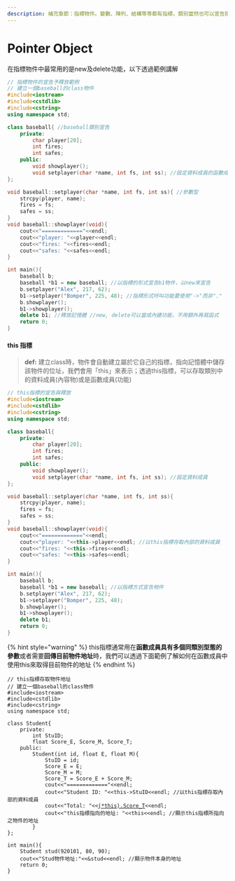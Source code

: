 ```yaml
---
description: 補充章節：指標物件。變數、陣列、結構等等都有指標，類別當然也可以宣告指標。
---
```


# Pointer Object

在指標物件中最常用的是new及delete功能，以下透過範例講解

```cpp
// 指標物件的宣告予釋放範例
// 建立一個baseball的class物件
#include<iostream>
#include<cstdlib>
#include<cstring>
using namespace std;

class baseball{ //baseball類別宣告
	private:
		char player[20]; 
		int fires; 
		int safes; 
	public: 
		void showplayer(); 
		void setplayer(char *name, int fs, int ss); //設定資料成員的函數成員 
};

void baseball::setplayer(char *name, int fs, int ss){ //參數型 
	strcpy(player, name); 
	fires = fs; 
	safes = ss; 
}
void baseball::showplayer(void){ 
	cout<<"============="<<endl;
	cout<<"player: "<<player<<endl;
	cout<<"fires: "<<fires<<endl;
	cout<<"safes: "<<safes<<endl;
}

int main(){
	baseball b; 
	baseball *b1 = new baseball; //以指標的形式宣告b1物件，以new來宣告 
	b.setplayer("Alex", 217, 62); 
	b1->setplayer("Bomper", 225, 48); //指標形式呼叫功能要使用"->"而非"."
	b.showplayer();
	b1->showplayer();
	delete b1; //釋放記憶體 //new, delete可以當成內建功能，不用額外再寫函式
	return 0;
}
```

#### this 指標

> **def:** 建立class時，物件會自動建立屬於它自己的指標，指向記憶體中儲存該物件的位址，我們會用「this」來表示；透過this指標，可以存取類別中的資料成員(內容物)或是函數成員(功能)

```cpp
// this指標的宣告與釋放
#include<iostream>
#include<cstdlib>
#include<cstring>
using namespace std;

class baseball{ 
	private:
		char player[20]; 
		int fires; 
		int safes; 
	public: 
		void showplayer(); 
		void setplayer(char *name, int fs, int ss); //設定資料成員 
};

void baseball::setplayer(char *name, int fs, int ss){  
	strcpy(player, name); 
	fires = fs; 
	safes = ss; 
}
void baseball::showplayer(void){ 
	cout<<"============="<<endl;
	cout<<"player: "<<this->player<<endl; //以this指標存取內部的資料成員
	cout<<"fires: "<<this->fires<<endl;
	cout<<"safes: "<<this->safes<<endl;
}

int main(){
	baseball b; 
	baseball *b1 = new baseball; //以指標方式宣告物件
	b.setplayer("Alex", 217, 62); 
	b1->setplayer("Bomper", 225, 48); 
	b.showplayer();
	b1->showplayer();
	delete b1; 
	return 0;
}

```

{% hint style="warning" %}
this指標通常用在**函數成員具有多個同類別型態的參數**或者需要**回傳目前物件地址**時，我們可以透過下面範例了解如何在函數成員中使用this來取得目前物件的地址
{% endhint %}

<pre class="language-cpp"><code class="lang-cpp">// this指標存取物件地址
// 建立一個baseball的class物件
#include&#x3C;iostream>
#include&#x3C;cstdlib>
#include&#x3C;cstring>
using namespace std;

class Student{ 
	private:
		int StuID;
		float Score_E, Score_M, Score_T; 
	public: 
		Student(int id, float E, float M){
			StuID = id;
			Score_E = E;
			Score_M = M;
			Score_T = Score_E + Score_M;
			cout&#x3C;&#x3C;"============="&#x3C;&#x3C;endl;
			cout&#x3C;&#x3C;"Student ID: "&#x3C;&#x3C;this->StuID&#x3C;&#x3C;endl; //以this指標存取內部的資料成員
			cout&#x3C;&#x3C;"Total: "&#x3C;&#x3C;<a data-footnote-ref href="#user-content-fn-1">(*this).Score_T</a>&#x3C;&#x3C;endl;
			cout&#x3C;&#x3C;"this指標指向的地址: "&#x3C;&#x3C;this&#x3C;&#x3C;endl; //顯示this指標所指向之物件的地址
		}
};

int main(){
	Student stud(920101, 80, 90);
	cout&#x3C;&#x3C;"Stud物件地址:"&#x3C;&#x3C;&#x26;stud&#x3C;&#x3C;endl; //顯示物件本身的地址
	return 0;
}

</code></pre>



[^1]: 因為要存取「指標所指到變數的內容」，所以在this前面要加上"\*"，而要存取的是Score\_T的內容(分數)，因此後面要加"."
